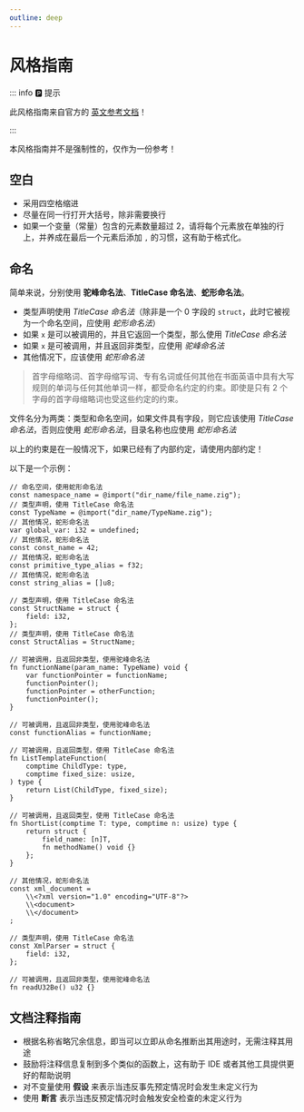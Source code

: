 ```yaml
---
outline: deep
---
```


# 风格指南

::: info 🅿️ 提示

此风格指南来自官方的 [英文参考文档](https://ziglang.org/documentation/master/#Style-Guide)！

:::

本风格指南并不是强制性的，仅作为一份参考！

## 空白

- 采用四空格缩进
- 尽量在同一行打开大括号，除非需要换行
- 如果一个变量（常量）包含的元素数量超过 2，请将每个元素放在单独的行上，并养成在最后一个元素后添加 `,` 的习惯，这有助于格式化。

## 命名

简单来说，分别使用 **驼峰命名法**、**TitleCase 命名法**、**蛇形命名法**。

- 类型声明使用 _TitleCase 命名法_（除非是一个 0 字段的 `struct`，此时它被视为一个命名空间，应使用 _蛇形命名法_）
- 如果 `x` 是可以被调用的，并且它返回一个类型，那么使用 _TitleCase 命名法_
- 如果 `x` 是可被调用，并且返回非类型，应使用 _驼峰命名法_
- 其他情况下，应该使用 _蛇形命名法_

> 首字母缩略词、首字母缩写词、专有名词或任何其他在书面英语中具有大写规则的单词与任何其他单词一样，都受命名约定的约束。即使是只有 2 个字母的首字母缩略词也受这些约定的约束。

文件名分为两类：类型和命名空间，如果文件具有字段，则它应该使用 _TitleCase 命名法_，否则应使用 _蛇形命名法_，目录名称也应使用 _蛇形命名法_

以上的约束是在一般情况下，如果已经有了内部约定，请使用内部约定！

以下是一个示例：

```zig
// 命名空间，使用蛇形命名法
const namespace_name = @import("dir_name/file_name.zig");
// 类型声明，使用 TitleCase 命名法
const TypeName = @import("dir_name/TypeName.zig");
// 其他情况，蛇形命名法
var global_var: i32 = undefined;
// 其他情况，蛇形命名法
const const_name = 42;
// 其他情况，蛇形命名法
const primitive_type_alias = f32;
// 其他情况，蛇形命名法
const string_alias = []u8;

// 类型声明，使用 TitleCase 命名法
const StructName = struct {
    field: i32,
};
// 类型声明，使用 TitleCase 命名法
const StructAlias = StructName;

// 可被调用，且返回非类型，使用驼峰命名法
fn functionName(param_name: TypeName) void {
    var functionPointer = functionName;
    functionPointer();
    functionPointer = otherFunction;
    functionPointer();
}

// 可被调用，且返回非类型，使用驼峰命名法
const functionAlias = functionName;

// 可被调用，且返回类型，使用 TitleCase 命名法
fn ListTemplateFunction(
    comptime ChildType: type,
    comptime fixed_size: usize,
) type {
    return List(ChildType, fixed_size);
}

// 可被调用，且返回类型，使用 TitleCase 命名法
fn ShortList(comptime T: type, comptime n: usize) type {
    return struct {
        field_name: [n]T,
        fn methodName() void {}
    };
}

// 其他情况，蛇形命名法
const xml_document =
    \\<?xml version="1.0" encoding="UTF-8"?>
    \\<document>
    \\</document>
;

// 类型声明，使用 TitleCase 命名法
const XmlParser = struct {
    field: i32,
};

// 可被调用，且返回非类型，使用驼峰命名法
fn readU32Be() u32 {}
```

## 文档注释指南

- 根据名称省略冗余信息，即当可以立即从命名推断出其用途时，无需注释其用途
- 鼓励将注释信息复制到多个类似的函数上，这有助于 IDE 或者其他工具提供更好的帮助说明
- 对不变量使用 **假设** 来表示当违反事先预定情况时会发生未定义行为
- 使用 **断言** 表示当违反预定情况时会触发安全检查的未定义行为
